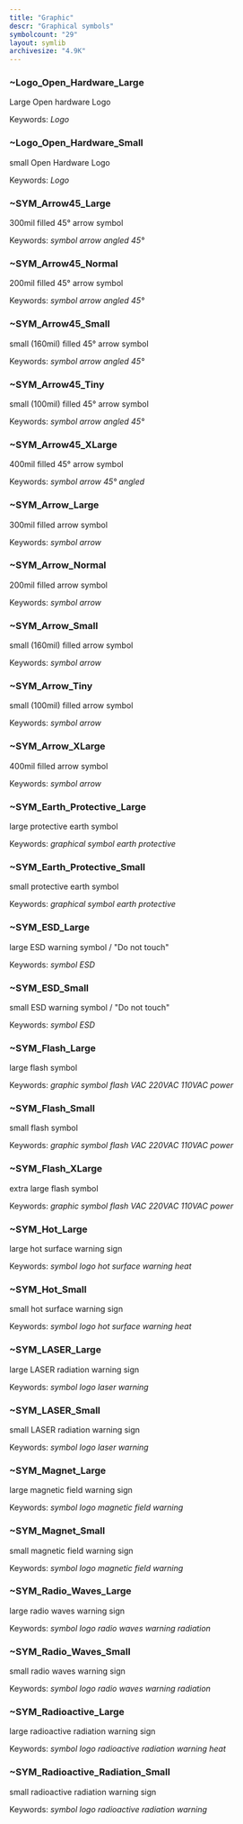 ```yaml
---
title: "Graphic"
descr: "Graphical symbols"
symbolcount: "29"
layout: symlib
archivesize: "4.9K"
---
```


### ~Logo_Open_Hardware_Large
Large Open hardware Logo


Keywords: *Logo*

### ~Logo_Open_Hardware_Small
small Open Hardware Logo


Keywords: *Logo*

### ~SYM_Arrow45_Large
300mil filled 45° arrow symbol


Keywords: *symbol arrow angled 45°*

### ~SYM_Arrow45_Normal
200mil filled 45° arrow symbol


Keywords: *symbol arrow angled 45°*

### ~SYM_Arrow45_Small
small (160mil) filled 45° arrow symbol


Keywords: *symbol arrow angled 45°*

### ~SYM_Arrow45_Tiny
small (100mil) filled 45° arrow symbol


Keywords: *symbol arrow angled 45°*

### ~SYM_Arrow45_XLarge
400mil filled 45° arrow symbol


Keywords: *symbol arrow 45° angled*

### ~SYM_Arrow_Large
300mil filled arrow symbol


Keywords: *symbol arrow*

### ~SYM_Arrow_Normal
200mil filled arrow symbol


Keywords: *symbol arrow*

### ~SYM_Arrow_Small
small (160mil) filled arrow symbol


Keywords: *symbol arrow*

### ~SYM_Arrow_Tiny
small (100mil) filled arrow symbol


Keywords: *symbol arrow*

### ~SYM_Arrow_XLarge
400mil filled arrow symbol


Keywords: *symbol arrow*

### ~SYM_Earth_Protective_Large
large protective earth symbol


Keywords: *graphical symbol earth protective*

### ~SYM_Earth_Protective_Small
small protective earth symbol


Keywords: *graphical symbol earth protective*

### ~SYM_ESD_Large
large ESD warning symbol / "Do not touch"


Keywords: *symbol ESD*

### ~SYM_ESD_Small
small ESD warning symbol / "Do not touch"


Keywords: *symbol ESD*

### ~SYM_Flash_Large
large flash symbol


Keywords: *graphic symbol flash VAC 220VAC 110VAC power*

### ~SYM_Flash_Small
small flash symbol


Keywords: *graphic symbol flash VAC 220VAC 110VAC power*

### ~SYM_Flash_XLarge
extra large flash symbol


Keywords: *graphic symbol flash VAC 220VAC 110VAC power*

### ~SYM_Hot_Large
large hot surface warning sign


Keywords: *symbol logo hot surface warning heat*

### ~SYM_Hot_Small
small hot surface warning sign


Keywords: *symbol logo hot surface warning heat*

### ~SYM_LASER_Large
large LASER radiation warning sign


Keywords: *symbol logo laser warning*

### ~SYM_LASER_Small
small LASER radiation warning sign


Keywords: *symbol logo laser warning*

### ~SYM_Magnet_Large
large magnetic field warning sign


Keywords: *symbol logo magnetic field warning*

### ~SYM_Magnet_Small
small magnetic field warning sign


Keywords: *symbol logo magnetic field warning*

### ~SYM_Radio_Waves_Large
large radio waves warning sign


Keywords: *symbol logo radio waves warning radiation*

### ~SYM_Radio_Waves_Small
small radio waves warning sign


Keywords: *symbol logo radio waves warning radiation*

### ~SYM_Radioactive_Large
large radioactive radiation warning sign


Keywords: *symbol logo radioactive radiation warning heat*

### ~SYM_Radioactive_Radiation_Small
small radioactive radiation warning sign


Keywords: *symbol logo radioactive radiation warning*

